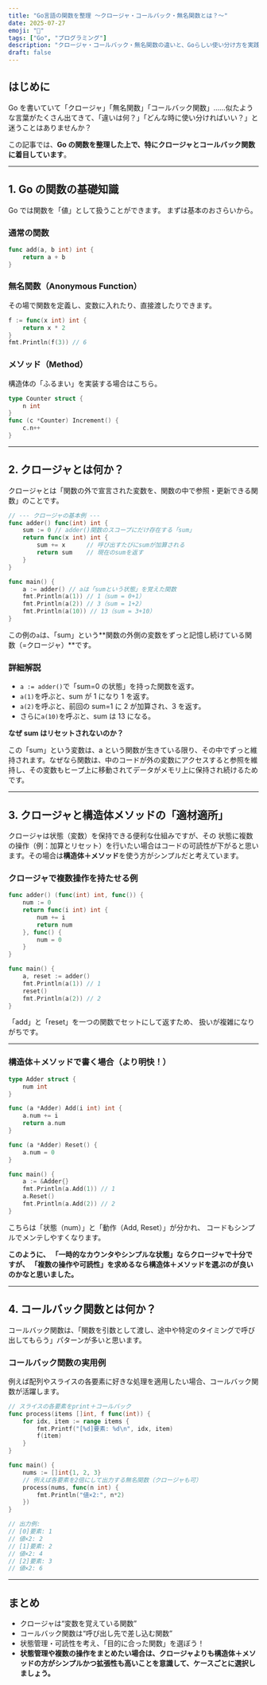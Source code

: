 ```yaml
---
title: "Go言語の関数を整理 〜クロージャ・コールバック・無名関数とは？〜"
date: 2025-07-27
emoji: "🦄"
tags: ["Go", "プログラミング"]
description: "クロージャ・コールバック・無名関数の違いと、Goらしい使い分け方を実践例で解説します。"
draft: false
---
```


## はじめに

Go を書いていて「クロージャ」「無名関数」「コールバック関数」……似たような言葉がたくさん出てきて、「違いは何？」「どんな時に使い分ければいい？」と迷うことはありませんか？

この記事では、**Go の関数を整理した上で、特にクロージャとコールバック関数に着目しています**。

---

## 1. Go の関数の基礎知識

Go では関数を「値」として扱うことができます。
まずは基本のおさらいから。

### 通常の関数

```go
func add(a, b int) int {
    return a + b
}
```

### 無名関数（Anonymous Function）

その場で関数を定義し、変数に入れたり、直接渡したりできます。

```go
f := func(x int) int {
    return x * 2
}
fmt.Println(f(3)) // 6
```

### メソッド（Method）

構造体の「ふるまい」を実装する場合はこちら。

```go
type Counter struct {
    n int
}
func (c *Counter) Increment() {
    c.n++
}
```

---

## 2. クロージャとは何か？

クロージャとは「関数の外で宣言された変数を、関数の中で参照・更新できる関数」のことです。

```go
// --- クロージャの基本例 ---
func adder() func(int) int {
    sum := 0 // adder()関数のスコープにだけ存在する「sum」
    return func(x int) int {
        sum += x      // 呼び出すたびにsumが加算される
        return sum    // 現在のsumを返す
    }
}

func main() {
    a := adder() // aは「sumという状態」を覚えた関数
    fmt.Println(a(1)) // 1（sum = 0+1）
    fmt.Println(a(2)) // 3（sum = 1+2）
    fmt.Println(a(10)) // 13（sum = 3+10）
}
```

この例の`a`は、「sum」という\*\*関数の外側の変数をずっと記憶し続けている関数（=クロージャ）\*\*です。

### 詳細解説

- `a := adder()`で「sum=0 の状態」を持った関数を返す。
- `a(1)`を呼ぶと、sum が 1 になり 1 を返す。
- `a(2)`を呼ぶと、前回の sum=1 に 2 が加算され、3 を返す。
- さらに`a(10)`を呼ぶと、sum は 13 になる。

**なぜ sum はリセットされないのか？**

この「sum」という変数は、a という関数が生きている限り、その中でずっと維持されます。なぜなら関数は、中のコードが外の変数にアクセスすると参照を維持し、その変数もヒープ上に移動されてデータがメモリ上に保持され続けるためです。

---

## 3. クロージャと構造体メソッドの「適材適所」

クロージャは状態（変数）を保持できる便利な仕組みですが、その 状態に複数の操作（例：加算とリセット）を行いたい場合はコードの可読性が下がると思います。その場合は**構造体＋メソッド**を使う方がシンプルだと考えています。

### クロージャで複数操作を持たせる例

```go
func adder() (func(int) int, func()) {
	num := 0
	return func(i int) int {
		num += i
		return num
	}, func() {
		num = 0
	}
}

func main() {
	a, reset := adder()
	fmt.Println(a(1)) // 1
	reset()
	fmt.Println(a(2)) // 2
}
```

「add」と「reset」を一つの関数でセットにして返すため、
扱いが複雑になりがちです。

---

### 構造体＋メソッドで書く場合（より明快！）

```go
type Adder struct {
	num int
}

func (a *Adder) Add(i int) int {
	a.num += i
	return a.num
}

func (a *Adder) Reset() {
	a.num = 0
}

func main() {
	a := &Adder{}
	fmt.Println(a.Add(1)) // 1
	a.Reset()
	fmt.Println(a.Add(2)) // 2
}
```

こちらは「状態（num）」と「動作（Add, Reset）」が分かれ、 コードもシンプルでメンテしやすくなります。

**このように、 「一時的なカウンタやシンプルな状態」ならクロージャで十分ですが、 「複数の操作や可読性」を求めるなら構造体＋メソッドを選ぶのが良いのかなと思いました。**

---

## 4. コールバック関数とは何か？

コールバック関数は、「関数を引数として渡し、途中や特定のタイミングで呼び出してもらう」パターンが多いと思います。

### コールバック関数の実用例

例えば配列やスライスの各要素に好きな処理を適用したい場合、コールバック関数が活躍します。

```go
// スライスの各要素をprint＋コールバック
func process(items []int, f func(int)) {
    for idx, item := range items {
        fmt.Printf("[%d]要素: %d\n", idx, item)
        f(item)
    }
}

func main() {
    nums := []int{1, 2, 3}
    // 例えば各要素を2倍にして出力する無名関数（クロージャも可）
    process(nums, func(n int) {
        fmt.Println("値×2:", n*2)
    })
}

// 出力例:
// [0]要素: 1
// 値×2: 2
// [1]要素: 2
// 値×2: 4
// [2]要素: 3
// 値×2: 6
```

---

## まとめ

- クロージャは“変数を覚えている関数”
- コールバック関数は“呼び出し先で差し込む関数”
- 状態管理・可読性を考え、「目的に合った関数」を選ぼう！
- **状態管理や複数の操作をまとめたい場合は、クロージャよりも構造体＋メソッドの方がシンプルかつ拡張性も高いことを意識して、ケースごとに選択しましょう。**
